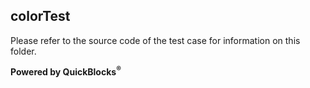 ## colorTest

Please refer to the source code of the test case for information on this folder.

**Powered by QuickBlocks<sup>&reg;</sup>**

